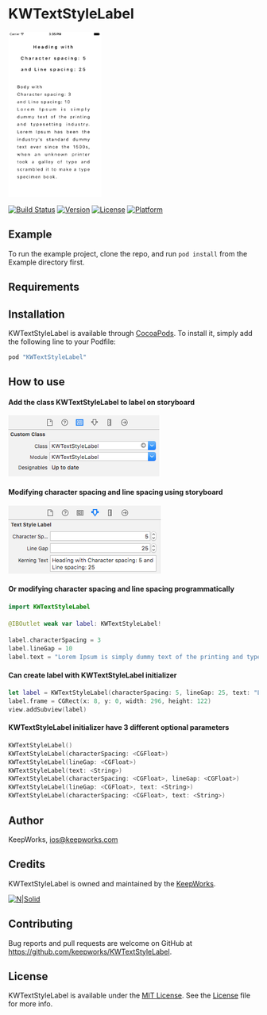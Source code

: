 # KWTextStyleLabel

<img src="ScreenShots/screenshot.png" width="187" height="333">

[![Build Status](https://www.bitrise.io/app/7af1764622c959f9.svg?token=7AABrQmoi2QwsCO-5rj4ww)](https://www.bitrise.io/app/7af1764622c959f9)
[![Version](https://img.shields.io/cocoapods/v/KWTextStyleLabel.svg?style=flat)](http://cocoapods.org/pods/KWTextStyleLabel)
[![License](https://img.shields.io/cocoapods/l/KWTextStyleLabel.svg?style=flat)](http://cocoapods.org/pods/KWTextStyleLabel)
[![Platform](https://img.shields.io/cocoapods/p/KWTextStyleLabel.svg?style=flat)](http://cocoapods.org/pods/KWTextStyleLabel)

## Example

To run the example project, clone the repo, and run `pod install` from the Example directory first.

## Requirements

## Installation

KWTextStyleLabel is available through [CocoaPods](http://cocoapods.org). To install
it, simply add the following line to your Podfile:

```ruby
pod "KWTextStyleLabel"
```

## How to use

#### Add the class KWTextStyleLabel to label on storyboard

![Adding KWTextStyleLabel](ScreenShots/addingKWTextStyleLabel.png)

#### Modifying character spacing and line spacing using storyboard

![Modify in storyboard](ScreenShots/modifyByStoryboard.png)

#### Or modifying character spacing and line spacing programmatically

```swift
import KWTextStyleLabel

@IBOutlet weak var label: KWTextStyleLabel!

label.characterSpacing = 3
label.lineGap = 10
label.text = "Lorem Ipsum is simply dummy text of the printing and typesetting industry."
```
#### Can create label with KWTextStyleLabel initializer

```swift
let label = KWTextStyleLabel(characterSpacing: 5, lineGap: 25, text: "Lorem Ipsum")
label.frame = CGRect(x: 8, y: 0, width: 296, height: 122)
view.addSubview(label)
```

#### KWTextStyleLabel initializer have 3 different optional parameters

```swift
KWTextStyleLabel()
KWTextStyleLabel(characterSpacing: <CGFloat>)
KWTextStyleLabel(lineGap: <CGFloat>)
KWTextStyleLabel(text: <String>)
KWTextStyleLabel(characterSpacing: <CGFloat>, lineGap: <CGFloat>)
KWTextStyleLabel(lineGap: <CGFloat>, text: <String>)
KWTextStyleLabel(characterSpacing: <CGFloat>, text: <String>)
```

## Author

KeepWorks, ios@keepworks.com

## Credits

KWTextStyleLabel is owned and maintained by the [KeepWorks](http://www.keepworks.com/).

[![N|Solid](http://www.keepworks.com/assets/logo-800bbf55fabb3427537cf669dc8cd018.png)](http://www.keepworks.com/)

## Contributing

Bug reports and pull requests are welcome on GitHub at https://github.com/keepworks/KWTextStyleLabel.

## License

KWTextStyleLabel is available under the [MIT License](http://opensource.org/licenses/MIT). See the [License](https://github.com/keepworks/KWTextStyleLabel/blob/master/LICENSE) file for more info.
